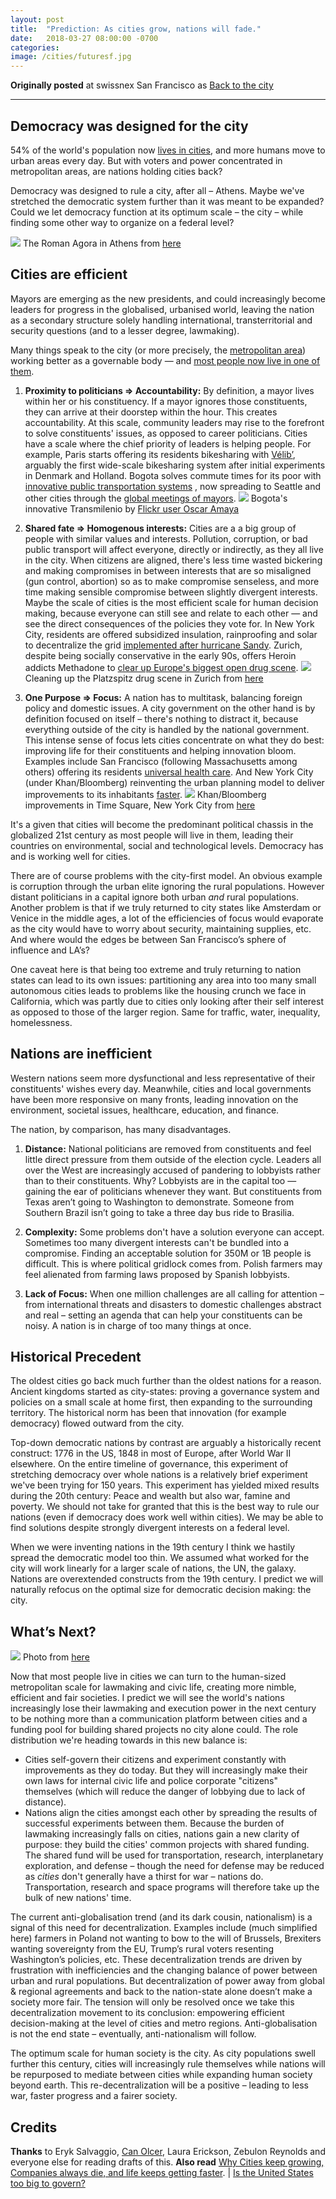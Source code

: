 ```yaml
---
layout: post
title:  "Prediction: As cities grow, nations will fade."
date:   2018-03-27 08:00:00 -0700
categories: 
image: /cities/futuresf.jpg
---
```


**Originally posted** at swissnex San Francisco as [Back to the city](https://nextrends.swissnexsanfrancisco.org/back-to-the-city/)

------------------------------------------------------------------------------------------------------------------


Democracy was designed for the city
-----------------------------------
54% of the world's population now [lives in cities](https://data.worldbank.org/indicator/SP.URB.TOTL.IN.ZS), and more humans move to urban areas every day.  But with voters and power concentrated in metropolitan areas, are nations holding cities back?

Democracy was designed to rule a city, after all – Athens. Maybe we've stretched the democratic system further than it was meant to be expanded? Could we let democracy function at its optimum scale – the city – while finding some other way to organize on a federal level?

![](/cities/athensromanagora.jpg) The Roman Agora in Athens from [here](https://upload.wikimedia.org/wikipedia/commons/thumb/e/e2/Athens_Roman_Agora.jpg/800px-Athens_Roman_Agora.jpg)

Cities are efficient
--------------------
Mayors are emerging as the new presidents, and could increasingly become leaders for progress in the globalised, urbanised world, leaving the nation as a secondary structure solely handling international, transterritorial and security questions (and to a lesser degree, lawmaking).

Many things speak to the city (or more precisely, the [metropolitan area](https://en.wikipedia.org/wiki/Metropolitan_area)) working better as a governable body — and [most people now live in one of them](http://www.un.org/en/development/desa/news/population/world-urbanization-prospects-2014.html).

1. **Proximity to politicians => Accountability:** By definition, a mayor lives within her or his constituency. If a mayor ignores those constituents, they can arrive at their doorstep within the hour. This creates accountability. At this scale, community leaders may rise to the forefront to solve constituents' issues, as opposed to career politicians. Cities have a scale where the chief priority of leaders is helping people. For example, Paris starts offering its residents bikesharing with [Vélib’](https://www.citylab.com/city-makers-connections/bike-share/#slide-1998), arguably the first wide-scale bikesharing system after initial experiments in Denmark and Holland. Bogota solves commute times for its poor with [innovative public transportation systems](https://www.pri.org/stories/2015-10-21/can-modern-megacity-bogot-get-without-subway) , now spreading to Seattle and other cities through the [global meetings of mayors](https://www.ted.com/talks/benjamin_barber_why_mayors_should_rule_the_world). ![](/cities/transmilenio.jpg) Bogota's innovative Transmilenio by [Flickr user Oscar Amaya](https://www.flickr.com/photos/oskam/6253700043/in/photolist-awBR9x-awEyKQ-y4G9n-eF57da-y4G3M-9u7Btf-rRYqgM-rTHmh3-6rDD2C-sbfR8V-wwMy1-9QcA7n-6rzy8P-4z4MLV-sbaoyJ-revcit-rTRDd2-8VGpY7-sbiQQP-s91HqA-fbNgv-gTArzs-s91Vcb-y4G6L-y4Gcs-4Yi69w-reuKTR-reiCbE-56581s-sba6im-sbfvYH-5x2PaD-8X6zWA-5657M1-sbiytF-sb9RLm-reisnS-reuW5c-sba5pN-s91T4y-xd1HH-rTRe88-pjarV-s921W7-sbfeYr-sbipsp-sba1uJ-rTJoVE-bDw55i-4yseuS)

2. **Shared fate => Homogenous interests:** Cities are a a big group of people with similar values and interests. Pollution, corruption, or bad public transport will affect everyone, directly or indirectly, as they all live in the city. When citizens are aligned, there's less time wasted bickering and making compromises in between interests that are so misaligned (gun control, abortion) so as to make compromise senseless, and more time making sensible compromise between slightly divergent interests. Maybe the scale of cities is the most efficient scale for human decision making, because everyone can still see and relate to each other — and see the direct consequences of the policies they vote for. In New York City, residents are offered subsidized insulation, rainproofing and solar to decentralize the grid [implemented after hurricane Sandy](http://www.nytimes.com/2012/11/20/business/energy-environment/solar-power-as-solution-for-storm-darkened-homes.html).
Zurich, despite being socially conservative in the early 90s, offers Heroin addicts Methadone to [clear up Europe's biggest open drug scene](https://www.pri.org/stories/2016-02-12/us-can-learn-lot-zurich-about-how-fight-its-heroin-crisis). ![](/cities/heroinplatzspitzzurich.gif) Cleaning up the Platzspitz drug scene in Zurich from [here](http://politicsofsin.50megs.com/H/swiss.heroin.summary_lancet.367.1830-4_2006.html)

3. **One Purpose => Focus:** A nation has to multitask, balancing foreign policy and domestic issues. A city government on the other hand is by definition focused on itself – there's nothing to distract it, because everything outside of the city is handled by the national government. This intense sense of focus lets cities concentrate on what they do best: improving life for their constituents and helping innovation bloom. Examples include San Francisco (following Massachusetts among others) offering its residents [universal health care](http://www.sacbee.com/news/politics-government/capitol-alert/article138777138.html). And New York City (under Khan/Bloomberg) reinventing the urban planning model to deliver improvements to its inhabitants [faster](https://www.ted.com/talks/janette_sadik_khan_new_york_s_streets_not_so_mean_any_more ). ![](/cities/khantimessquare.jpg) Khan/Bloomberg improvements in Time Square, New York City from [here](http://www.earthpowernews.com/wp-content/uploads/2014/02/before-after2.jpg)

It's a given that cities will become the predominant political chassis in the globalized 21st century as most people will live in them, leading their countries on environmental, social and technological levels. Democracy has and is working well for cities.

There are of course problems with the city-first model. An obvious example is corruption through the urban elite ignoring the rural populations. However distant politicians in a capital ignore both urban _and_ rural populations. Another problem is that if we truly returned to city states like Amsterdam or Venice in the middle ages, a lot of the efficiencies of focus would evaporate as the city would have to worry about security, maintaining supplies, etc. And where would the edges be between San Francisco’s sphere of influence and LA’s?

One caveat here is that being too extreme and truly returning to nation states can lead to its own issues: partitioning any area into too many small autonomous cities leads to problems like the housing crunch we face in California, which was partly due to cities only looking after their self interest as opposed to those of the larger region. Same for traffic, water, inequality, homelessness.

Nations are inefficient
-----------------------
Western nations seem more dysfunctional and less representative of their constituents' wishes every day. Meanwhile, cities and local governments have been more responsive on many fronts, leading innovation on the environment, societal issues, healthcare, education, and finance.

The nation, by comparison, has many disadvantages.

1. **Distance:** National politicians are removed from constituents and feel little direct pressure from them outside of the election cycle. Leaders all over the West are increasingly accused of pandering to lobbyists rather than to their constituents. Why? Lobbyists are in the capital too — gaining the ear of politicians whenever they want. But constituents from Texas aren’t going to Washington to demonstrate. Someone from Southern Brazil isn’t going to take a three day bus ride to Brasilia.

2. **Complexity:** Some problems don't have a solution everyone can accept. Sometimes too many divergent interests can't be bundled into a compromise. Finding an acceptable solution for 350M or 1B people is difficult. This is where political gridlock comes from. Polish farmers may feel alienated from farming laws proposed by Spanish lobbyists.

3. **Lack of Focus:** When one million challenges are all calling for attention – from international threats and disasters to domestic challenges abstract and real – setting an agenda that can help your constituents can be noisy. A nation is in charge of too many things at once.



Historical Precedent
--------------------
The oldest cities go back much further than the oldest nations for a reason. Ancient kingdoms started as city-states: proving a governance system and policies on a small scale at home first, then expanding to the surrounding territory. The historical norm has been that innovation (for example democracy) flowed outward from the city.

Top-down democratic nations by contrast are arguably a historically recent construct: 1776 in the US, 1848 in most of Europe, after World War II elsewhere. On the entire timeline of governance, this experiment of stretching democracy over whole nations is a relatively brief experiment we've been trying for 150 years. This experiment has yielded mixed results during the 20th century: Peace and wealth but also war, famine and poverty. We should not take for granted that this is the best way to rule our nations (even if democracy does work well within cities). We may be able to find solutions despite strongly divergent interests on a federal level.

When we were inventing nations in the 19th century I think we hastily spread the democratic model too thin. We assumed what worked for the city will work linearly for a larger scale of nations, the UN, the galaxy. Nations are overextended constructs from the 19th century. I predict we will naturally refocus on the optimal size for democratic decision making: the city.


What’s Next?
------------

![](/cities/futuresf.jpg) Photo from [here](https://flic.kr/p/s1Giva)

Now that most people live in cities we can turn to the human-sized metropolitan scale for lawmaking and civic life, creating more nimble, efficient and fair societies. I predict we will see the world's nations increasingly lose their lawmaking and execution power in the next century to be nothing more than a communication platform between cities and a funding pool for building shared projects no city alone could. The role distribution we're heading towards in this new balance is:
* Cities self-govern their citizens and experiment constantly with improvements as they do today. But they will increasingly make their own laws for internal civic life and police corporate "citizens" themselves (which will reduce the danger of lobbying due to lack of distance).
* Nations align the cities amongst each other by spreading the results of successful experiments between them. Because the burden of lawmaking increasingly falls on cities, nations gain a new clarity of purpose: they build the cities' common projects with shared funding. The shared fund will be used for transportation, research, interplanetary exploration, and defense – though the need for defense may be reduced as _cities_ don't generally have a thirst for war – nations do. Transportation, research and space programs will therefore take up the bulk of new nations' time.

The current anti-globalisation trend (and its dark cousin, nationalism) is a signal of this need for decentralization. Examples include (much simplified here) farmers in Poland not wanting to bow to the will of Brussels, Brexiters wanting sovereignty from the EU, Trump’s rural voters resenting Washington’s policies, etc. These decentralization trends are driven by frustration with inefficiencies and the changing balance of power between urban and rural populations. But decentralization of power away from global & regional agreements and back to the nation-state alone doesn’t make a society more fair. The tension will only be resolved once we take this decentralization movement to its conclusion: empowering efficient decision-making at the level of cities and metro regions. Anti-globalisation is not the end state – eventually, anti-nationalism will follow.

The optimum scale for human society is the city. As city populations swell further this century, cities will increasingly rule themselves while nations will be repurposed to mediate between cities while expanding human society beyond earth. This re-decentralization will be a positive – leading to less war, faster progress and a fairer society.


Credits
-------
**Thanks** to Eryk Salvaggio, [Can Olcer](https://humbot.io), Laura Erickson, Zebulon Reynolds and everyone else for reading drafts of this. **Also read** [Why Cities keep growing, Companies always die, and life keeps getting faster](http://longnow.org/seminars/02011/jul/25/why-cities-keep-growing-corporations-always-die-and-life-gets-faster/). | [Is the United States too big to govern?](https://www.nytimes.com/2018/05/11/opinion/sunday/united-states-too-big.html)
